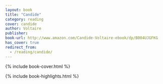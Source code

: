 ```yaml
---
layout: book
title: "Candide"
category: reading
cover: candide
author: Voltaire
publisher:
book-url: http://www.amazon.com/Candide-Voltaire-ebook/dp/B004UJGFKG
has_cover: true
redirect_from:
  - /reading/candide/
---
```

{% include book-cover.html %}

{% include book-highlights.html %}
